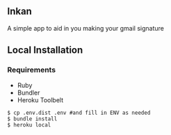 ## Inkan

A simple app to aid in you making your gmail signature

## Local Installation

### Requirements
* Ruby
* Bundler
* Heroku Toolbelt

```term
$ cp .env.dist .env #and fill in ENV as needed
$ bundle install
$ heroku local
```

